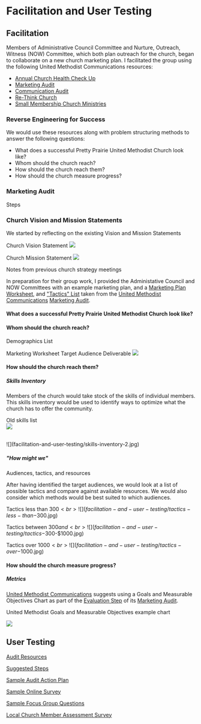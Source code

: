 # Facilitation and User Testing

## Facilitation 

Members of Administrative Council Committee and Nurture, Outreach, Witness (NOW) Committee, which both plan outreach for the church, began to collaborate on a new church marketing plan. I facilitated the group using the following United Methodist Communications resources:

* [Annual Church Health Check Up](http://www.umcom.org/learn/take-an-annual-church-health-checkup)
* [Marketing Audit](http://www.umcom.org/learn/market-your-church-getting-started)
* [Communication Audit](http://www.umcom.org/services-products/audit-resources)
* [Re-Think Church](http://www.umcom.org/rethink-church)
* [Small Membership Church Ministries](http://www.greatplainsumc.org/smallmembershipchurchresources)

### Reverse Engineering for Success
We would use these resources along with problem structuring methods to answer the following questions:

* What does a successful Pretty Prairie United Methodist Church look like?
* Whom should the church reach?
* How should the church reach them?
* How should the church measure progress?

### Marketing Audit

Steps

### Church Vision and Mission Statements
We started by reflecting on the existing Vision and Mission Statements

Church Vision Statement
![](facilitation-and-user-testing/vision-statement.jpg)

Church Mission Statement
![](facilitation-and-user-testing/mission-statement.jpg)

Notes from previous church strategy meetings

In preparation for their group work, I provided the Administative Council and NOW Committees with an example marketing plan, and a [Marketing Plan Worksheet](http://s3.amazonaws.com/Website_Properties_UGC/market-your-church/documents/UMCOM_YOUR_MARKETING_PLAN_WORKSHEET.PDF), and ["Tactics" List](http://s3.amazonaws.com/Website_Properties_UGC/market-your-church/documents/STEP_4_IMPLEMENTATION_HOMEWORK.PDF) taken from the [United Methodist Communications](http://www.umcom.org) [Marketing Audit](http://www.umcom.org/learn/market-your-church-getting-started). 

#### What does a successful Pretty Prairie United Methodist Church look like?

#### Whom should the church reach?
Demographics List

Marketing Worksheet Target Audience Deliverable
![](facilitation-and-user-testing/demographics-sheet.jpg)

#### How should the church reach them?

##### Skills Inventory

Members of the church would take stock of the skills of individual members. This skills inventory would be used to identify ways to optimize what the church has to offer the community. 

Old skills list<br>
![](facilitation-and-user-testing/skills-inventory-1.jpg)

<br>
![](facilitation-and-user-testing/skills-inventory-2.jpg)

##### "How might we"

Audiences, tactics, and resources

After having identified the target audiences, we would look at a list of possible tactics and compare against available resources. We would also consider which methods would be best suited to which audiences. 

Tactics less than $300<br>
![](facilitation-and-user-testing/tactics-less-than-$300.jpg)

Tactics between $300 and <br>
![](facilitation-and-user-testing/tactics-$300-$1000.jpg)

Tactics over $1000<br>
![](facilitation-and-user-testing/tactics-over-$1000.jpg)

#### How should the church measure progress?

##### Metrics

[United Methodist Communications](http://www.umcom.org) suggests using a Goals and Measurable Objectives Chart as part of the [Evaluation Step](http://www.umcom.org/learn/evaluation-adjustment-resources) of its [Marketing Audit](http://www.umcom.org/learn/market-your-church-getting-started). 

United Methodist Goals and Measurable Objectives example chart

![](facilitation-and-user-testing/goals-measurable-objectives-chart.jpg)

## User Testing

[Audit Resources](http://www.umcom.org/services-products/audit-resources)

[Suggested Steps](http://s3.amazonaws.com/Website_Properties_UGC/church-communications-audit/documents/suggested_steps.pdf)

[Sample Audit Action Plan](http://s3.amazonaws.com/Website_Properties_UGC/church-communications-audit/documents/sample_audit_action_plan.pdf)

[Sample Online Survey](http://s3.amazonaws.com/Website_Properties_UGC/church-communications-audit/documents/sample_online_survey.pdf)

[Sample Focus Group Questions](http://s3.amazonaws.com/Website_Properties_UGC/church-communications-audit/documents/sample_focus_group_questions.pdf)

[Local Church Member Assessment Survey](http://s3.amazonaws.com/Website_Properties_UGC/mycom/SURVEY_7529893.PDF)
